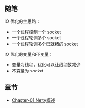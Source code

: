 ## 随笔

IO 优化的主思路：

- 一个线程控制一个 socket
- 一个线程轮训多个 socket
- 一个线程轮训多个已就绪的 socket

IO 优化的变量和不变量：

- 变量为线程，优化可以让线程数减少
- 不变量为 socket

## 章节

- [Chapter-01 Netty概述](/Chapter01.md)
